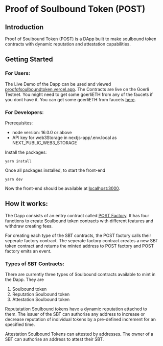 # Proof of Soulbound Token (POST)

## **Introduction**

Proof of Soulbound Token (POST) is a DApp built to make soulbound token contracts with dynamic reputation and attestation capabilities.

## **Getting Started**

### For Users:


The Live Demo of the Dapp can be used and viewed [proofofsoulboundtoken.vercel.app](https://proofofsoulboundtoken.vercel.app). The Contracts are live on the Goerli Testnet. You might need to get some goerliETH from any of the faucets if you dont have it. You can get some goerliETH from faucets [here](https://goerli.net/).


### For Developers:

Prerequisites: 
- node version: 16.0.0 or above
- API key for web3Storage in nextjs-app/.env.local as NEXT_PUBLIC_WEB3_STORAGE

Install the packages:

```
yarn install
```

Once all packages installed, to start the front-end

```
yarn dev
```
Now the front-end should be available at [localhost:3000](http://localhost:3000).

## **How it works:**

The Dapp consists of an entry contract called [POST Factory](https://goerli.etherscan.io/address/0x3e646acfdaa901239a72f86a79bf1ae93b2596ee). It has four functions to create Soulbound token contracts with different features and withdraw creating fees.

For creating each type of the SBT contracts, the POST factory calls their seperate factory contract. The seperate factory contract creates a new SBT token contract and returns the minted address to POST factory and POST factory emits an event.

### Types of SBT Contracts:

There are currently three types of Soulbound contracts available to mint in the Dapp. They are 
1. Soulbound token
2. Reputation Soulbound token
3. Attestation Soulbound token

Reputatation Soulbound tokens have a dynamic reputation attached to them. The issuer of the SBT can authorise any address to increase or decrease reputation of individual tokens by a pre-defined increment for an specified time.

Attestation Soulbound Tokens can attested by addresses. The owner of a SBT can authorise an address to attest their SBT.

